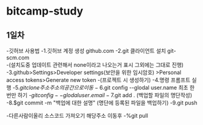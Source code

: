 # bitcamp-study

## 1일차
-깃허브 사용법
-1.깃허브 계정 생성 github.com
-2.git 클라이언트 설치  git-scm.com  
-(설치도중 업데이트 관련해서 none이라고 나오는거 표시 그외에는 그대로 진행)
-3.github>Settings>Developer settings(보안을 위한 임시암호) >Personal access tokens>Generate new token
-(프로젝트 시 생성하기)
-4.명령 프롬프트 실행
-5.$git clone {주소} 주소의 공간으로 이동
-6.$git config --glodal user.name    최초 한번만 하기
-$git config --glodal user.email
-7.$git add . (백업할 파일의 명단작성)
-8.$git commit -m "백업에 대한 설명"  (명단에 등록된 파일을 백업하기)
-9.git push

-다른사람이올리 소스코드 가져오기 해당주소 이동후
-%git pull